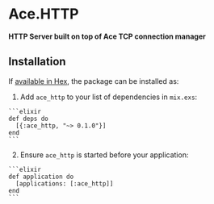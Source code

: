 # Ace.HTTP

**HTTP Server built on top of Ace TCP connection manager**

## Installation

If [available in Hex](https://hex.pm/docs/publish), the package can be installed as:

  1. Add `ace_http` to your list of dependencies in `mix.exs`:

    ```elixir
    def deps do
      [{:ace_http, "~> 0.1.0"}]
    end
    ```

  2. Ensure `ace_http` is started before your application:

    ```elixir
    def application do
      [applications: [:ace_http]]
    end
    ```
